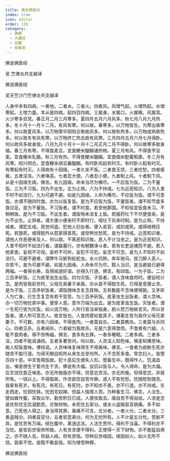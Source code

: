 ```yaml
---
title: 佛说佛医经
index: true
icon: editor
order: 138
category:
  - 佛藏
  - 大藏经
  - 经藏
  - 经集部
---
```


  佛说佛医经  

吴 竺律炎共支越译  

佛说佛医经  

吴天竺沙门竺律炎共支越译  

人身中本有四病。一者地。二者水。三者火。四者风。风增气起。火增热起。水增寒起。土增力盛。本从是四病。起四百四病。土属身。水属口。火属眼。风属耳。火少寒多目冥。春正月二月三月寒多。夏四月五月六月风多。秋七月八月九月热多。冬十月十一月十二月。有风有寒。何以故。春寒多。以万物皆生。为寒出故寒多。何以故夏风多。以万物荣华阴阳合聚故风多。何以故秋热多。以万物成熟故热多。何以故冬有风有寒。以万物终亡热去故有风寒。三月四月五月六月七月得卧。何以故风多故身放。八月九月十月十一月十二月正月二月不得卧。何以故寒多故身缩。春三月有寒。不得食麦豆。宜食粳米醍醐诸热物。夏三月有风。不得食芋豆麦。宜食粳米乳酪。秋三月有热。不得食粳米醍醐。宜食细米麨蜜稻黍。冬三月有风寒。阳兴阴合。宜食粳米胡豆羹醍醐。有时卧风起有时灭。有时卧火起有时灭。有寒起有时灭。人得病有十因缘。一者久坐不饭。二者食无贷。三者忧愁。四者疲极。五者淫泆。六者嗔恚。七者忍大便。八者忍小便。九者制上风。十者制下风。从是十因缘生病。佛言。有九因缘。命未当尽为横尽。一不应饭为饭。二为不量饭。三为不习饭。四为不出生。五为止熟。六为不持戒。七为近恶知识。八为入里不时不如法行。九为可避不避。如是九因缘。人命为横尽。不应饭为饭。谓不可意饭。亦谓不随四时食。亦为以饭复饭。是为不应饭为饭。不量饭者。谓不知节度多食过足。是为不量饭。不习饭者。谓不时食。若至他郡国。不知俗宜饭食未习。不稍稍饭。是为不习饭。不出生者。谓饭物未消复上饭。若服药吐下不尽便食来。是为不出生。止熟者。谓大便小便来时不即时行。噫吐下风来时制。是为止熟。不持戒者。谓犯五戒。现世间盗。犯他人妇女者。便入县官。或刻或死。或得棓榜压死。若饿死。或得脱外从怨家得首死。或惊怖忧愁死。是为不持戒。近恶知识者。谓他人作恶便来及人。何以故。不离恶知识故。恶人不计当坐之。是为近恶知识。入里不知时不如法行者。谓晨暮行。亦有魍魉诤斗者。若有长吏追捕而不避。若入他家舍。妄视不可视。妄听不可听。妄犯不可犯。妄念不可念。是为入不知时不如法行。可避不避者。谓弊牛马狾狗蚖蛇虫。水火坑阱。奔车驰马。拔刀醉人恶人。亦若干。是为可避不避。如是九因缘。人命未尽为尽。黠人当识。是当避是已避得两福。一者得长寿。及得闻道好语。亦得久行道。佛言。有四饭。一为子饭。二为三百矛斫饭。三为皮革虫生出饭。四为灾饭。子饭者。谓人贪味食肉时。便自校计念。是肉皆我前世时。父母兄弟妻子亲属。亦从是不得脱生死。已得是意便止贪。是为子饭。三百矛斫饭者。谓饭随味念复念其殃。无有数能不念味便得脱。又矛斫人为亡身。已生念复念有若干受苦。为三百矛斫饭。皮革虫生出饭者。谓人念味。亦一切万物忧家中事。便穿人意。意作万端为出去。是为皮革虫生饭。灾饭者。谓一生死行皆为灾饭。如火烧万物。人所行皆当来恼身。剧火焚万物故言灾。所以言饭者。谓人所可意念人。故言饭也。人食肉譬如食其子。诸畜生皆为我作父母兄弟妻子。不可数。亦有六因缘。不得食肉。一者莫自杀。二者莫教杀。三者莫与杀同心。四者见杀。五者闻杀。六者疑为我故杀。无是六意得食肉。不食者有六疑。人能不食肉者。得不惊怖福。佛言。食多有五罪。一者多睡眠。二者多病。三者多淫。四者不能讽诵经。五者多著世间。何以故。人贪淫人知色味。嗔恚知横至味。痴人知饭食味。律经说。人贪味味复味得生不得美味。佛言。一食者为欲断生死亦随贪不能行道。为得天眼自知所从来生去至何所。人不念死多食。常念妇人。皆堕百四十恶。中天皆用饭故。犯十恶后生便失人形。堕畜生中。既得作人。饥渴血出。嗔恚傍生于爱内生于贪。佛说有大福。自饥以饭与人。令人得命。是为大福。后生饶饮食乏嗔恚。亦无所施施亦不得。但意恣贪淫。亦无所施。但得意恣。非我所有。一钱以上。不得取故。作贪欲空自苦作罪。道人不有忧愁。忧随怒愁随贪。我辈有死岁。有死月。有死日。有死时。亦不知亦不畏。亦不行道。亦不持戒。东走西走。忧铜忧铁。忧田宅奴婢。但益人恼增人苦。为种畜生习。佛言。人治生。譬如蜂作蜜。采取众华。勤苦积日已成。人便攻取去。唐自苦不得自给。人求是念是忧有忧无饥渴勤苦。合聚财物。未死忧五家分。或水火盗贼县官病痛。多不如意。己死他人得之。身当得其罪。毒痛不可言。五分者。一者火分。二者水分。三者盗贼分。四者县官分。五者贫昆弟分。何为无忧所有。人不计是五分忧。苦剧不弃。是忧苦有万端。结在腹中。离道远法。人法生贾作。得利不当喜。不得利亦不当忧。是皆前世宿命所致。人有贪贪便不得利。正使得一天下财物。亦不能猛自用之。亦不随人去。但益人结。但有苦恼。但种后世缘因。缘因如火。如火无所不烧。我辈不觉。是黠不敢妄摇。知为增苦种罪。  

佛说佛医经  
